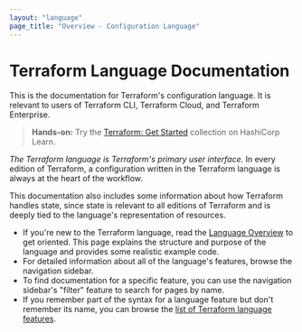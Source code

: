 ```yaml
---
layout: "language"
page_title: "Overview - Configuration Language"
---
```


# Terraform Language Documentation

This is the documentation for Terraform's configuration language. It is relevant
to users of Terraform CLI, Terraform Cloud, and Terraform Enterprise.

> **Hands-on:** Try the [Terraform: Get Started](https://learn.hashicorp.com/collections/terraform/aws-get-started?utm_source=WEBSITE&utm_medium=WEB_IO&utm_offer=ARTICLE_PAGE&utm_content=DOCS) collection on HashiCorp Learn.

_The Terraform language is Terraform's primary user interface._ In every edition
of Terraform, a configuration written in the Terraform language is always at the
heart of the workflow.

This documentation also includes some information about how Terraform handles
state, since state is relevant to all editions of Terraform and is deeply tied
to the language's representation of resources.

- If you're new to the Terraform language, read the [Language Overview](./overview.html)
  to get oriented. This page explains the structure and purpose of the language
  and provides some realistic example code.
- For detailed information about all of the language's features, browse the
  navigation sidebar.
- To find documentation for a specific feature, you can use the navigation
  sidebar's "filter" feature to search for pages by name.
- If you remember part of the syntax for a language feature but don't remember
  its name, you can browse the [list of Terraform language features](./all-features.html).
